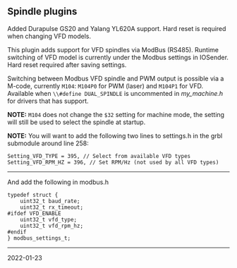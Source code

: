 ## Spindle plugins

Added Durapulse GS20 and Yalang YL620A support.  Hard reset is required when changing VFD models.

This plugin adds support for VFD spindles via ModBus (RS485).  Runtime switching of VFD model is currently under the Modbus settings in IOSender.  Hard reset required after saving settings.

Switching between Modbus VFD spindle and PWM output is possible via a M-code, currently `M104`: `M104P0` for PWM (laser) and `M104P1` for VFD.  
Available when `\\#define DUAL_SPINDLE` is uncommented in _my_machine.h_ for drivers that has support.

__NOTE:__ `M104` does not change the `$32` setting for machine mode, the setting will still be used to select the spindle at startup.

__NOTE:__ You will want to add the following two lines to settings.h in the grbl submodule around line 258:

    Setting_VFD_TYPE = 395, // Select from available VFD types
    Setting_VFD_RPM_HZ = 396, // Set RPM/Hz (not used by all VFD types)
      
---

And add the following in modbus.h

    typedef struct {
        uint32_t baud_rate;
        uint32_t rx_timeout;
    #ifdef VFD_ENABLE
        uint32_t vfd_type;
        uint32_t vfd_rpm_hz;
    #endif
    } modbus_settings_t;

---


2022-01-23
